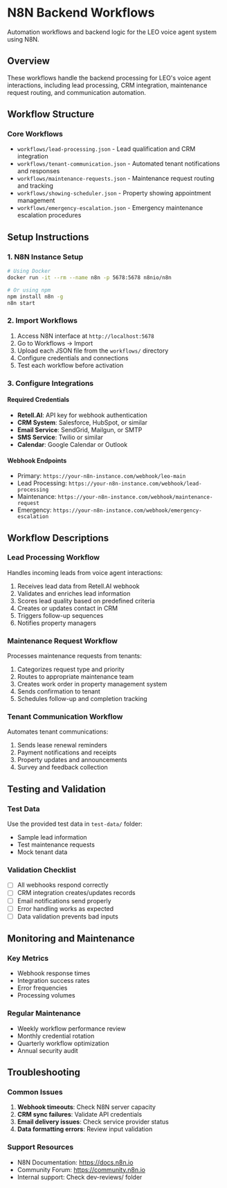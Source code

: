 # N8N Backend Workflows

Automation workflows and backend logic for the LEO voice agent system using N8N.

## Overview

These workflows handle the backend processing for LEO's voice agent interactions, including lead processing, CRM integration, maintenance request routing, and communication automation.

## Workflow Structure

### Core Workflows

- `workflows/lead-processing.json` - Lead qualification and CRM integration
- `workflows/tenant-communication.json` - Automated tenant notifications and responses
- `workflows/maintenance-requests.json` - Maintenance request routing and tracking
- `workflows/showing-scheduler.json` - Property showing appointment management
- `workflows/emergency-escalation.json` - Emergency maintenance escalation procedures

## Setup Instructions

### 1. N8N Instance Setup

```bash
# Using Docker
docker run -it --rm --name n8n -p 5678:5678 n8nio/n8n

# Or using npm
npm install n8n -g
n8n start
```

### 2. Import Workflows

1. Access N8N interface at `http://localhost:5678`
2. Go to Workflows → Import
3. Upload each JSON file from the `workflows/` directory
4. Configure credentials and connections
5. Test each workflow before activation

### 3. Configure Integrations

#### Required Credentials
- **Retell.AI**: API key for webhook authentication
- **CRM System**: Salesforce, HubSpot, or similar
- **Email Service**: SendGrid, Mailgun, or SMTP
- **SMS Service**: Twilio or similar
- **Calendar**: Google Calendar or Outlook

#### Webhook Endpoints
- Primary: `https://your-n8n-instance.com/webhook/leo-main`
- Lead Processing: `https://your-n8n-instance.com/webhook/lead-processing`
- Maintenance: `https://your-n8n-instance.com/webhook/maintenance-request`
- Emergency: `https://your-n8n-instance.com/webhook/emergency-escalation`

## Workflow Descriptions

### Lead Processing Workflow
Handles incoming leads from voice agent interactions:
1. Receives lead data from Retell.AI webhook
2. Validates and enriches lead information
3. Scores lead quality based on predefined criteria
4. Creates or updates contact in CRM
5. Triggers follow-up sequences
6. Notifies property managers

### Maintenance Request Workflow
Processes maintenance requests from tenants:
1. Categorizes request type and priority
2. Routes to appropriate maintenance team
3. Creates work order in property management system
4. Sends confirmation to tenant
5. Schedules follow-up and completion tracking

### Tenant Communication Workflow
Automates tenant communications:
1. Sends lease renewal reminders
2. Payment notifications and receipts
3. Property updates and announcements
4. Survey and feedback collection

## Testing and Validation

### Test Data
Use the provided test data in `test-data/` folder:
- Sample lead information
- Test maintenance requests
- Mock tenant data

### Validation Checklist
- [ ] All webhooks respond correctly
- [ ] CRM integration creates/updates records
- [ ] Email notifications send properly
- [ ] Error handling works as expected
- [ ] Data validation prevents bad inputs

## Monitoring and Maintenance

### Key Metrics
- Webhook response times
- Integration success rates
- Error frequencies
- Processing volumes

### Regular Maintenance
- Weekly workflow performance review
- Monthly credential rotation
- Quarterly workflow optimization
- Annual security audit

## Troubleshooting

### Common Issues
1. **Webhook timeouts**: Check N8N server capacity
2. **CRM sync failures**: Validate API credentials
3. **Email delivery issues**: Check service provider status
4. **Data formatting errors**: Review input validation

### Support Resources
- N8N Documentation: https://docs.n8n.io
- Community Forum: https://community.n8n.io
- Internal support: Check dev-reviews/ folder